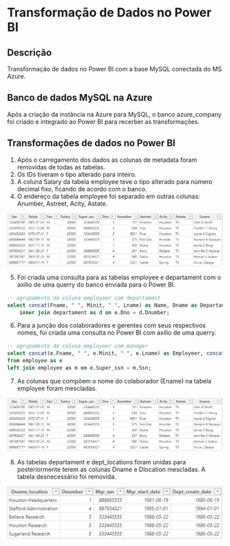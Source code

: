 # Transformação de Dados no Power BI
## Descrição
Transformação de dados no Power BI com a base MySQL conectada do MS Azure.

## Banco de dados MySQL na Azure
Após a criação da instância na Azure para MySQL, o banco azure_company foi criado e integrado ao Power BI para recerber as transformações.

## Transformações de dados no Power BI
1. Após o carregamento dos dados as colunas de metadata foram removidas de todas as tabelas.
2. Os IDs tiveram o tipo alterado para inteiro.
3. A coluna Salary da tabela employee teve o tipo alterado para número decimal fixo, ficando de acordo com o banco.
4. O endereço da tabela employee foi separado em outras colunas: Anumber, Astreet, Acity, Astate.
   
![Seperação da coluna que compone o endereço](img/1.png)

5. Foi criada uma consulta para as tabelas employee e departament com o axílio de uma querry do banco enviada para o Power BI.
```sql
-- agrupamento da coluna employeer com departament
select concat(Fname, " ", Minit, " ", Lname) as Name, Dname as Departament from employee as e
	inner join departament as d on e.Dno = d.Dnumber;
```
6. Para a junção dos colaboradores e gerentes com seus respectivos nomes, foi criada uma consulta no Power BI com axílio de uma querry.
```sql
-- agrupamento da coluna employeer com manager
select concat(e.Fname, " ", e.Minit, " ", e.Lname) as Employeer, concat(m.Fname, " ", m.Minit, " ", m.Lname) as Manager
from employee as e
left join employee as m on e.Super_ssn = m.Ssn;
```
7. As colunas que compõem o nome do colaborador (Ename) na tabela employee foram mescladas.

![Seperação da coluna que compone o endereço](img/1.png)

8. As tabelas departament e dept_locations foram unidas para posteriormente terem as colunas Dname e Dlocation mescladas. A tabela desnecessário foi removida.

![Junção das colunas que formam o nome e a localização](img/2.png)
